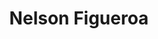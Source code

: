 ---
title: 'Nelson Figueroa'
url: 'https://nelson.cloud'
tags: ['software engineer', 'developer', 'cloud', 'technology', 'programming']
updatesFeed: 'https://nelson.cloud/index.xml'
nsfw: false
rss: true
---